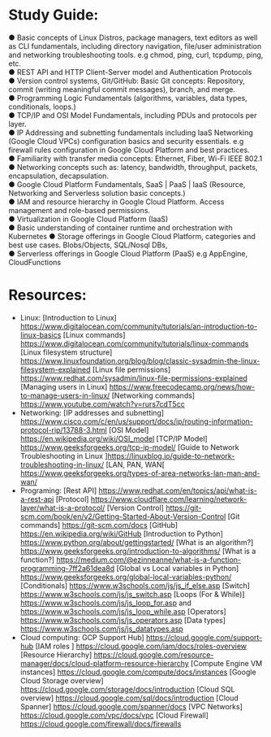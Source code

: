 # Study Guide:
● Basic concepts of Linux Distros, package managers, text editors as well as CLI fundamentals, including directory navigation, file/user administration and networking troubleshooting tools. e.g chmod, ping, curl, tcpdump, ping, etc.<br>
● REST API and HTTP Client-Server model and Authentication Protocols<br>
● Version control systems, Git/GitHub: Basic Git concepts: Repository, commit (writing meaningful commit messages), branch, and merge.<br>
● Programming Logic Fundamentals (algorithms, variables, data types, conditionals, loops.)<br>
● TCP/IP and OSI Model Fundamentals, including PDUs and protocols per layer.<br>
● IP Addressing and subnetting fundamentals including IaaS Networking (Google Cloud VPCs) configuration basics and security essentials. e.g firewall rules configuration in Google Cloud Platform and best practices.<br>
● Familiarity with transfer media concepts: Ethernet, Fiber, Wi-Fi IEEE 802.1<br>
● Networking concepts such as: latency, bandwidth, throughput, packets, encapsulation, decapsulation.<br>
● Google Cloud Platform Fundamentals, SaaS | PaaS | IaaS (Resource, Networking and Serverless solution basic concepts.)<br>
● IAM and resource hierarchy in Google Cloud Platform. Access management and role-based permissions.<br>
● Virtualization in Google Cloud Platform (IaaS)<br>
● Basic understanding of container runtime and orchestration with Kubernetes
● Storage offerings in Google Cloud Platform, categories and best use cases. Blobs/Objects, SQL/Nosql DBs,<br>
● Serverless offerings in Google Cloud Platform (PaaS) e.g AppEngine, CloudFunctions<br>

# Resources:
- Linux:
[Introduction to Linux] https://www.digitalocean.com/community/tutorials/an-introduction-to-linux-basics
[Linux commands] https://www.digitalocean.com/community/tutorials/linux-commands
[Linux filesystem structure] https://www.linuxfoundation.org/blog/blog/classic-sysadmin-the-linux-filesystem-explained
[Linux file permissions] https://www.redhat.com/sysadmin/linux-file-permissions-explained
[Managing users in Linux] https://www.freecodecamp.org/news/how-to-manage-users-in-linux/
[Networking commands] https://www.youtube.com/watch?v=rurs7cdT5cc
- Networking:
[IP addresses and subnetting]
https://www.cisco.com/c/en/us/support/docs/ip/routing-information-protocol-rip/13788-3.html
[OSI Model] https://en.wikipedia.org/wiki/OSI_model
[TCP/IP Model] https://www.geeksforgeeks.org/tcp-ip-model/
[Guide to Network Troubleshooting in Linux ]https://linuxblog.io/guide-to-network-troubleshooting-in-linux/
[LAN, PAN, WAN[ https://www.geeksforgeeks.org/types-of-area-networks-lan-man-and-wan/
- Programing:
[Rest API] https://www.redhat.com/en/topics/api/what-is-a-rest-api
[Protocol] https://www.cloudflare.com/learning/network-layer/what-is-a-protocol/
[Version Control] https://git-scm.com/book/en/v2/Getting-Started-About-Version-Control
[Git commands] https://git-scm.com/docs
[GitHub] https://en.wikipedia.org/wiki/GitHub
[Introduction to Python] https://www.python.org/about/gettingstarted/
[What is an algorithm?] https://www.geeksforgeeks.org/introduction-to-algorithms/
[What is a function?] https://medium.com/@ezinneanne/what-is-a-function-programming-7ff2a61dea8d
[Global vs Local variables in Python] https://www.geeksforgeeks.org/global-local-variables-python/
[Conditionals] https://www.w3schools.com/js/js_if_else.asp
[Switch] https://www.w3schools.com/js/js_switch.asp
[Loops (For & While)] https://www.w3schools.com/js/js_loop_for.asp and
https://www.w3schools.com/js/js_loop_while.asp
[Operators] https://www.w3schools.com/js/js_operators.asp
[Data types] https://www.w3schools.com/js/js_datatypes.asp
- Cloud computing:
GCP Support Hub] https://cloud.google.com/support-hub
[IAM roles ] https://cloud.google.com/iam/docs/roles-overview
[Resource Hierarchy] https://cloud.google.com/resource-manager/docs/cloud-platform-resource-hierarchy
[Compute Engine VM instances] https://cloud.google.com/compute/docs/instances
[Google Cloud Storage overview] https://cloud.google.com/storage/docs/introduction
[Cloud SQL overview] https://cloud.google.com/sql/docs/introduction
[Cloud Spanner] https://cloud.google.com/spanner/docs
[VPC Networks] https://cloud.google.com/vpc/docs/vpc
[Cloud Firewall] https://cloud.google.com/firewall/docs/firewalls